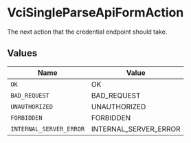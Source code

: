 # VciSingleParseApiFormAction

The next action that the credential endpoint should take.


## Values

| Name                    | Value                   |
| ----------------------- | ----------------------- |
| `OK`                    | OK                      |
| `BAD_REQUEST`           | BAD_REQUEST             |
| `UNAUTHORIZED`          | UNAUTHORIZED            |
| `FORBIDDEN`             | FORBIDDEN               |
| `INTERNAL_SERVER_ERROR` | INTERNAL_SERVER_ERROR   |